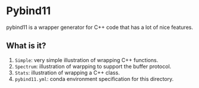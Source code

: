 # Pybind11

pybind11 is a wrapper generator for C++ code that has a lot of nice features.

## What is it?

1. `Simple`: very simple illustration of wrapping C++ functions.
1. `Spectrum`: illustration of warpping to support the buffer protocol.
1. `Stats`: illustration of wrapping a C++ class.
1. `pybind11.yml`: conda environment specification for this directory.
